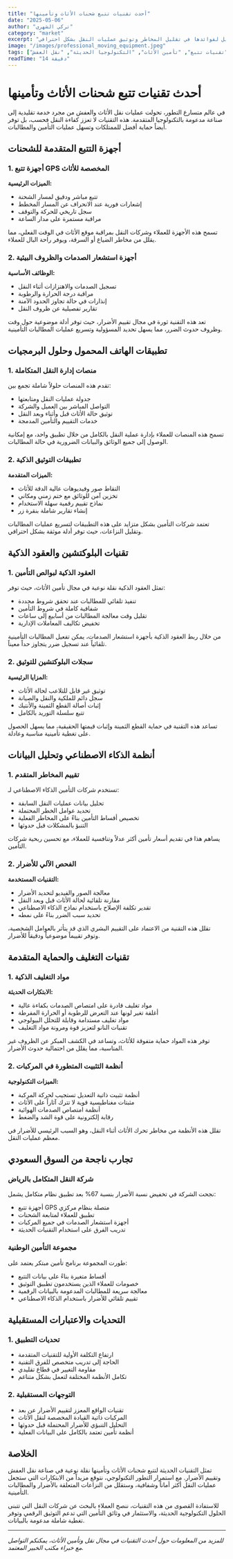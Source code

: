 ```yaml
---
title: "أحدث تقنيات تتبع شحنات الأثاث وتأمينها"
date: "2025-05-06"
author: "تركي الشهري"
category: "market"
excerpt: "استعراض لأحدث التقنيات المستخدمة في تتبع شحنات الأثاث وحمايتها، مع تحليل لفوائدها في تقليل المخاطر وتوثيق عمليات النقل بشكل احترافي."
image: "/images/professional_moving_equipment.jpeg"
tags: ["تقنيات تتبع", "تأمين الأثاث", "التكنولوجيا الحديثة", "نقل العفش"]
readTime: "14 دقيقة"
---
```


# أحدث تقنيات تتبع شحنات الأثاث وتأمينها

في عالم متسارع التطور، تحولت عمليات نقل الأثاث والعفش من مجرد خدمة تقليدية إلى صناعة مدعومة بالتكنولوجيا المتقدمة. هذه التقنيات لا تعزز كفاءة النقل فحسب، بل توفر أيضاً حماية أفضل للممتلكات وتسهل عمليات التأمين والمطالبات.

## أجهزة التتبع المتقدمة للشحنات

### 1. أجهزة تتبع GPS المخصصة للأثاث

**الميزات الرئيسية:**
- تتبع مباشر ودقيق لمسار الشحنة
- إشعارات فورية عند الانحراف عن المسار المخطط
- سجل تاريخي للحركة والتوقف
- مراقبة مستمرة على مدار الساعة

تسمح هذه الأجهزة للعملاء وشركات النقل بمراقبة موقع الأثاث في الوقت الفعلي، مما يقلل من مخاطر الضياع أو السرقة، ويوفر راحة البال للعملاء.

### 2. أجهزة استشعار الصدمات والظروف البيئية

**الوظائف الأساسية:**
- تسجيل الصدمات والاهتزازات أثناء النقل
- مراقبة درجة الحرارة والرطوبة
- إنذارات في حالة تجاوز الحدود الآمنة
- تقارير تفصيلية عن ظروف النقل

تعد هذه التقنية ثورة في مجال تقييم الأضرار، حيث توفر أدلة موضوعية حول وقت وظروف حدوث الضرر، مما يسهل تحديد المسؤولية وتسريع عمليات المطالبات التأمينية.

## تطبيقات الهاتف المحمول وحلول البرمجيات

### 1. منصات إدارة النقل المتكاملة

تقدم هذه المنصات حلولاً شاملة تجمع بين:
- جدولة عمليات النقل ومتابعتها
- التواصل المباشر بين العميل والشركة
- توثيق حالة الأثاث قبل وأثناء وبعد النقل
- خدمات التقييم والتأمين المدمجة

تسمح هذه المنصات للعملاء بإدارة عملية النقل بالكامل من خلال تطبيق واحد، مع إمكانية الوصول إلى جميع الوثائق والبيانات الضرورية في حالة المطالبات.

### 2. تطبيقات التوثيق الذكية

**الميزات المتقدمة:**
- التقاط صور وفيديوهات عالية الدقة للأثاث
- تخزين آمن للوثائق مع ختم زمني ومكاني
- نماذج تقييم رقمية سهلة الاستخدام
- إنشاء تقارير شاملة بنقرة زر

تعتمد شركات التأمين بشكل متزايد على هذه التطبيقات لتسريع عمليات المطالبات وتقليل النزاعات، حيث توفر أدلة موثقة بشكل احترافي.

## تقنيات البلوكتشين والعقود الذكية

### 1. العقود الذكية لبوالص التأمين

تمثل العقود الذكية نقلة نوعية في مجال تأمين الأثاث، حيث توفر:
- تنفيذ تلقائي للمطالبات عند تحقق شروط محددة
- شفافية كاملة في شروط التأمين
- تقليل وقت معالجة المطالبات من أسابيع إلى ساعات
- تخفيض تكاليف المعاملات الإدارية

من خلال ربط العقود الذكية بأجهزة استشعار الصدمات، يمكن تفعيل المطالبات التأمينية تلقائياً عند تسجيل ضرر يتجاوز حداً معيناً.

### 2. سجلات البلوكتشين للتوثيق

**المزايا الرئيسية:**
- توثيق غير قابل للتلاعب لحالة الأثاث
- سجل دائم للملكية والنقل والصيانة
- إثبات أصالة القطع الثمينة والأنتيك
- تتبع سلسلة التوريد بالكامل

تساعد هذه التقنية في حماية القطع الثمينة وإثبات قيمتها الحقيقية، مما يسهل الحصول على تغطية تأمينية مناسبة وعادلة.

## أنظمة الذكاء الاصطناعي وتحليل البيانات

### 1. تقييم المخاطر المتقدم

تستخدم شركات التأمين الذكاء الاصطناعي لـ:
- تحليل بيانات عمليات النقل السابقة
- تحديد عوامل الخطر المحتملة
- تخصيص أقساط التأمين بناءً على المخاطر الفعلية
- التنبؤ بالمشكلات قبل حدوثها

يساهم هذا في تقديم أسعار تأمين أكثر عدلاً وتنافسية للعملاء، مع تحسين ربحية شركات التأمين.

### 2. الفحص الآلي للأضرار

**التقنيات المستخدمة:**
- معالجة الصور والفيديو لتحديد الأضرار
- مقارنة تلقائية لحالة الأثاث قبل وبعد النقل
- تقدير تكلفة الإصلاح باستخدام نماذج الذكاء الاصطناعي
- تحديد سبب الضرر بناءً على نمطه

تقلل هذه التقنية من الاعتماد على التقييم البشري الذي قد يتأثر بالعوامل الشخصية، وتوفر تقييماً موضوعياً ودقيقاً للأضرار.

## تقنيات التغليف والحماية المتقدمة

### 1. مواد التغليف الذكية

**الابتكارات الحديثة:**
- مواد تغليف قادرة على امتصاص الصدمات بكفاءة عالية
- أغلفة تغير لونها عند التعرض للرطوبة أو الحرارة المفرطة
- مواد تغليف مستدامة وقابلة للتحلل البيولوجي
- تقنيات النانو لتعزيز قوة ومرونة مواد التغليف

توفر هذه المواد حماية متفوقة للأثاث، وتساعد في الكشف المبكر عن الظروف غير المناسبة، مما يقلل من احتمالية حدوث الأضرار.

### 2. أنظمة التثبيت المتطورة في المركبات

**الميزات التكنولوجية:**
- أنظمة تثبيت ذاتية التعديل تستجيب لحركة المركبة
- مثبتات مغناطيسية قوية لا تترك آثاراً على الأثاث
- أنظمة امتصاص الصدمات الهوائية
- رقابة إلكترونية على قوة الشد والضغط

تقلل هذه الأنظمة من مخاطر تحرك الأثاث أثناء النقل، وهو السبب الرئيسي للأضرار في معظم عمليات النقل.

## تجارب ناجحة من السوق السعودي

### شركة النقل المتكامل بالرياض

نجحت الشركة في تخفيض نسبة الأضرار بنسبة 67% بعد تطبيق نظام متكامل يشمل:
- أجهزة تتبع GPS متصلة بنظام مركزي
- تطبيق للعملاء لمتابعة الشحنات
- أجهزة استشعار الصدمات في جميع المركبات
- تدريب الفرق على استخدام التقنيات الحديثة

### مجموعة التأمين الوطنية

طورت المجموعة برنامج تأمين مبتكر يعتمد على:
- أقساط متغيرة بناءً على بيانات التتبع
- خصومات للعملاء الذين يستخدمون تطبيق التوثيق
- معالجة سريعة للمطالبات المدعومة بالبيانات الرقمية
- تقييم تلقائي للأضرار باستخدام الذكاء الاصطناعي

## التحديات والاعتبارات المستقبلية

### 1. تحديات التطبيق

- ارتفاع التكلفة الأولية للتقنيات المتقدمة
- الحاجة إلى تدريب متخصص للفرق التقنية
- مقاومة التغيير في قطاع تقليدي
- تكامل الأنظمة المختلفة لتعمل بشكل متناغم

### 2. التوجهات المستقبلية

- تقنيات الواقع المعزز لتقييم الأضرار عن بعد
- المركبات ذاتية القيادة المخصصة لنقل الأثاث
- التحليل التنبؤي للأضرار المحتملة قبل حدوثها
- أنظمة تأمين تعتمد بالكامل على البيانات الفعلية

## الخلاصة

تمثل التقنيات الحديثة لتتبع شحنات الأثاث وتأمينها نقلة نوعية في صناعة نقل العفش وتقييم الأضرار. مع استمرار التطور التكنولوجي، نتوقع مزيداً من الابتكارات التي ستجعل عمليات النقل أكثر أماناً وشفافية، وستقلل من النزاعات المتعلقة بالأضرار والمطالبات التأمينية.

للاستفادة القصوى من هذه التقنيات، ننصح العملاء بالبحث عن شركات النقل التي تتبنى الحلول التكنولوجية الحديثة، والاستثمار في وثائق التأمين التي تدعم التوثيق الرقمي وتوفر تغطية شاملة مدعومة بالبيانات.

---

*للمزيد من المعلومات حول أحدث التقنيات في مجال نقل وتأمين الأثاث، يمكنكم التواصل مع خبراء مكتب الخبير المعتمد.* 
